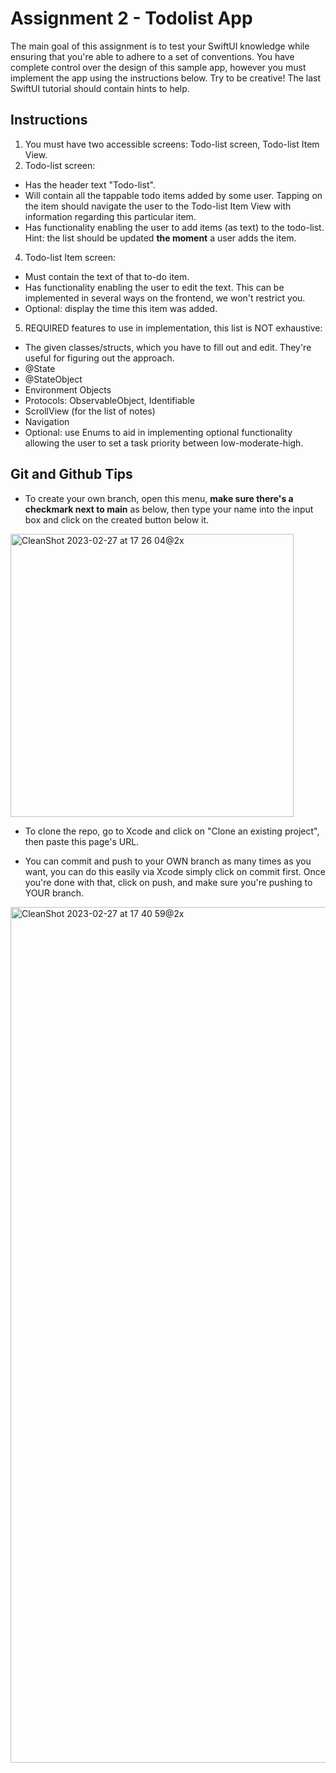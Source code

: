 # Assignment 2 - Todolist App

The main goal of this assignment is to test your SwiftUI knowledge while ensuring that you're able to adhere to a set of conventions. You have complete control over the design of this sample app, however you must implement the app using the instructions below. Try to be creative! The last SwiftUI tutorial should contain hints to help.

## Instructions

1. You must have two accessible screens: Todo-list screen, Todo-list Item View. 
2. Todo-list screen:
  - Has the header text "Todo-list".
  - Will contain all the tappable todo items added by some user. Tapping on the item should navigate the user to the Todo-list Item View with information regarding this particular item.
  - Has functionality enabling the user to add items (as text) to the todo-list. Hint: the list should be updated **the moment** a user adds the item.
4. Todo-list Item screen:
  - Must contain the text of that to-do item.
  - Has functionality enabling the user to edit the text. This can be implemented in several ways on the frontend, we won't restrict you.
  - Optional: display the time this item was added.
5. REQUIRED features to use in implementation, this list is NOT exhaustive:
  - The given classes/structs, which you have to fill out and edit. They're useful for figuring out the approach.
  - @State
  - @StateObject
  - Environment Objects
  - Protocols: ObservableObject, Identifiable
  - ScrollView (for the list of notes) 
  - Navigation
  - Optional: use Enums to aid in implementing optional functionality allowing the user to set a task priority between low-moderate-high.

## Git and Github Tips

- To create your own branch, open this menu, **make sure there's a checkmark next to main** as below, then type your name into the input box and click on the created button below it.
<img width="453" alt="CleanShot 2023-02-27 at 17 26 04@2x" src="https://user-images.githubusercontent.com/67667005/221700294-ed5094cf-9ae1-4e43-9582-808746920d63.png">

- To clone the repo, go to Xcode and click on "Clone an existing project", then paste this page's URL.

- You can commit and push to your OWN branch as many times as you want, you can do this easily via Xcode simply click on commit first. Once you're done with that, click on push, and make sure you're pushing to YOUR branch.
<img width="1369" alt="CleanShot 2023-02-27 at 17 40 59@2x" src="https://user-images.githubusercontent.com/67667005/221702410-31e842a9-e9d3-42b6-a103-109e58a97c48.png">

